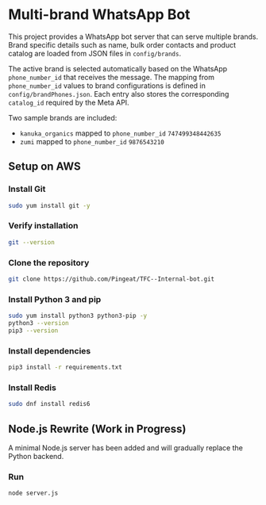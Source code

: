 # Multi-brand WhatsApp Bot

This project provides a WhatsApp bot server that can serve multiple brands.
Brand specific details such as name, bulk order contacts and product catalog
are loaded from JSON files in `config/brands`.

The active brand is selected automatically based on the WhatsApp `phone_number_id`
that receives the message. The mapping from `phone_number_id` values to brand
configurations is defined in `config/brandPhones.json`. Each entry also stores the
corresponding `catalog_id` required by the Meta API.

Two sample brands are included:

- `kanuka_organics` mapped to `phone_number_id` `747499348442635`
- `zumi` mapped to `phone_number_id` `9876543210`

## Setup on AWS

### Install Git
```bash
sudo yum install git -y
```

### Verify installation
```bash
git --version
```

### Clone the repository
```bash
git clone https://github.com/Pingeat/TFC--Internal-bot.git
```

### Install Python 3 and pip
```bash
sudo yum install python3 python3-pip -y
python3 --version
pip3 --version
```

### Install dependencies
```bash
pip3 install -r requirements.txt
```

### Install Redis
```bash
sudo dnf install redis6
```

## Node.js Rewrite (Work in Progress)
A minimal Node.js server has been added and will gradually replace the Python backend.

### Run
```bash
node server.js
```

